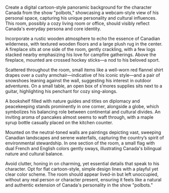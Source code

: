 Create a digital cartoon-style panoramic background for the character Canada from the show "polbots," showcasing a webcam-style view of his personal space, capturing his unique personality and cultural influences. This room, possibly a cozy living room or office, should visibly reflect Canada's everyday persona and core identity. 

Incorporate a rustic wooden atmosphere to echo the essence of Canadian wilderness, with textured wooden floors and a large plush rug in the center. A fireplace sits at one side of the room, gently crackling, with a few logs stacked nearby emphasizing his love for campfire gatherings. Above the fireplace, mounted are crossed hockey sticks—a nod to his beloved sport.

Scattered throughout the room, small items like a well-worn red flannel shirt drapes over a cushy armchair—indicative of his iconic style—and a pair of snowshoes leaning against the wall, suggesting his interest in outdoor adventures. On a small table, an open box of s’mores supplies sits next to a guitar, highlighting his penchant for cozy sing-alongs.

A bookshelf filled with nature guides and titles on diplomacy and peacekeeping stands prominently in one corner, alongside a globe, which symbolizes his balancing role between continental and cultural divides. An inviting aroma of pancakes almost seems to waft through, with a maple syrup bottle casually placed on the kitchen counter.

Mounted on the neutral-toned walls are paintings depicting vast, sweeping Canadian landscapes and serene waterfalls, capturing the country’s spirit of environmental stewardship. In one section of the room, a small flag with dual French and English colors gently sways, illustrating Canada's bilingual nature and cultural balance.

Avoid clutter, honing in on charming, yet essential details that speak to his character. Opt for flat cartoon-style, simple design lines with a playful yet clear color scheme. The room should appear lived-in but left unoccupied, without any real person or character present, ensuring it feels like a natural and authentic extension of Canada's personality in the show "polbots."